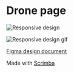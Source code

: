 #  Drone page 

![Responsive design](https://user-images.githubusercontent.com/82247833/221762939-cc3cdb09-70b0-47bd-8471-09513e49eee7.png)

![Responsive design gif](https://user-images.githubusercontent.com/82247833/221762552-7269b413-fb1b-41d3-9c65-c6f347f16fd9.gif)


[Figma design document](https://www.figma.com/file/Z3lglo2FLnwFAbHVnvw1cm/Drones?node-id=0%3A1&t=8vZZlNlvnY01SlAz-0)


Made with [Scrimba](https://scrimba.com/learn/figmatocode)
